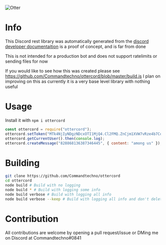 ![Otter](https://util.bruhmomentlol.repl.co/twemoji/otter?size=128)

# Info

This Discord rest library was automatically generated from the [discord developer documentaition](https://github.com/discord/discord-api-docs) is a proof of concept, and is far from done

This is not intended for a production bot and does not support ratelimits or sending files for now

If you would like to see how this was created please see https://github.com/Commandtechno/ottercord/blob/master/build.js
I plan on improving on this as currently it is a very base level library with nothing useful

# Usage

Install it with `npm i ottercord`

```js
const ottercord = require("ottercord");
ottercord.setToken("MTk4NjIyNDgzNDcxOTI1MjQ4.Cl2FMQ.ZnCjm1XVW7vRze4b7Cq4se7kKWs");
ottercord.getCurrentUser().then(console.log);
ottercord.createMessage("828868136387346445", { content: "among us" });
```

# Building

```bash
git clone https://github.com/Commandtechno/ottercord
cd ottercord
node build # Build with no logging
node build * # Build with logging some info
node build verbose # Build with logging all info
node build verbose --keep # Build with logging all info and don't delete files
```

# Contribution

All contributions are welcome by opening a pull request/issue or DMing me on Discord at Commandtechno#0841